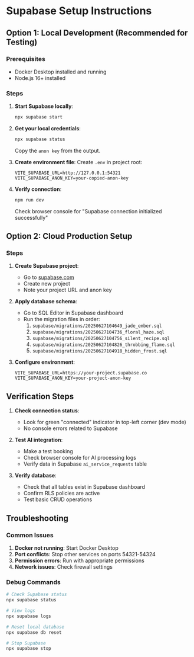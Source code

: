 # Supabase Setup Instructions

## Option 1: Local Development (Recommended for Testing)

### Prerequisites
- Docker Desktop installed and running
- Node.js 16+ installed

### Steps
1. **Start Supabase locally**:
   ```bash
   npx supabase start
   ```

2. **Get your local credentials**:
   ```bash
   npx supabase status
   ```
   Copy the `anon key` from the output.

3. **Create environment file**:
   Create `.env` in project root:
   ```env
   VITE_SUPABASE_URL=http://127.0.0.1:54321
   VITE_SUPABASE_ANON_KEY=your-copied-anon-key
   ```

4. **Verify connection**:
   ```bash
   npm run dev
   ```
   Check browser console for "Supabase connection initialized successfully"

## Option 2: Cloud Production Setup

### Steps
1. **Create Supabase project**:
   - Go to [supabase.com](https://supabase.com)
   - Create new project
   - Note your project URL and anon key

2. **Apply database schema**:
   - Go to SQL Editor in Supabase dashboard
   - Run the migration files in order:
     1. `supabase/migrations/20250627104649_jade_ember.sql`
     2. `supabase/migrations/20250627104736_floral_haze.sql`
     3. `supabase/migrations/20250627104756_silent_recipe.sql`
     4. `supabase/migrations/20250627104826_throbbing_flame.sql`
     5. `supabase/migrations/20250627104918_hidden_frost.sql`

3. **Configure environment**:
   ```env
   VITE_SUPABASE_URL=https://your-project.supabase.co
   VITE_SUPABASE_ANON_KEY=your-project-anon-key
   ```

## Verification Steps

1. **Check connection status**:
   - Look for green "connected" indicator in top-left corner (dev mode)
   - No console errors related to Supabase

2. **Test AI integration**:
   - Make a test booking
   - Check browser console for AI processing logs
   - Verify data in Supabase `ai_service_requests` table

3. **Verify database**:
   - Check that all tables exist in Supabase dashboard
   - Confirm RLS policies are active
   - Test basic CRUD operations

## Troubleshooting

### Common Issues
1. **Docker not running**: Start Docker Desktop
2. **Port conflicts**: Stop other services on ports 54321-54324
3. **Permission errors**: Run with appropriate permissions
4. **Network issues**: Check firewall settings

### Debug Commands
```bash
# Check Supabase status
npx supabase status

# View logs
npx supabase logs

# Reset local database
npx supabase db reset

# Stop Supabase
npx supabase stop
```